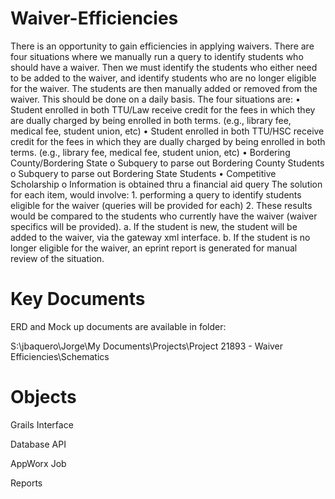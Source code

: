 Waiver-Efficiencies
===================

There is an opportunity to gain efficiencies in applying waivers. There are
four situations where we manually run a query to identify students who should
have a waiver. Then we must identify the students who either need to be added
to the waiver, and identify students who are no longer eligible for the waiver.
The students are then manually added or removed from the waiver. This should be
done on a daily basis. The four situations are: • Student enrolled in both
TTU/Law receive credit for the fees in which they are dually charged by being
enrolled in both terms. (e.g., library fee, medical fee, student union, etc) •
Student enrolled in both TTU/HSC receive credit for the fees in which they are
dually charged by being enrolled in both terms. (e.g., library fee, medical
fee, student union, etc) • Bordering County/Bordering State o Subquery to parse
out Bordering County Students o Subquery to parse out Bordering State Students
• Competitive Scholarship o Information is obtained thru a financial aid query
The solution for each item, would involve: 1. performing a query to identify
students eligible for the waiver (queries will be provided for each) 2. These
results would be compared to the students who currently have the waiver (waiver
specifics will be provided). a. If the student is new, the student will be
added to the waiver, via the gateway xml interface. b. If the student is no
longer eligible for the waiver, an eprint report is generated for manual review
of the situation.

Key Documents
===================
ERD and Mock up documents are available in folder:

S:\jbaquero\Jorge\My Documents\Projects\Project 21893 - Waiver Efficiencies\Schematics

Objects
===================
Grails Interface

Database API

AppWorx Job

Reports



